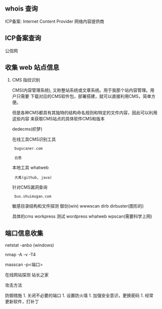 ## whois 查询

ICP备案: Internet Content Provider 网络内容提供商

## ICP备案查询

公信网

## 收集 web 站点信息

1. CMS 指纹识别

    CMS(内容管理系统), 又称整站系统或文章系统。用于我那个站内容管理。用户只需要
    下载对应的CMS软件包，部署搭建，就可以直接利用CMS，简单方便。

    但是各种CMS都具有其独特的结构命名规则和特定的文件内容，因此可以利用这些内容
    来获取CMS站点的具体软件CMS和版本

    dedecms(织梦)

    在线工具CMS识别工具
        
        bugscaner.com
        
        云悉

    本地工具 whatweb
        
        大禹(github, java)


    针对CMS漏洞查询
        
        bus.shuimugan.com

    敏感目录结构和文件探测
        御剑(win)
        wwwscan
        dirb
        dirbuster(图形的)

    具体的cms workpress 测试
        wordpress
            whatweb
            wpscan(需要科学上网)

## 端口信息收集

netstat -anbo   (windows)

nmap -A -v -T4 <target>

masscan -p<端口> <target>

在线网站探测
    站长之家


攻击方法


防御措施
    1. 关闭不必要的端口
    1. 设置防火墙
    1. 加强安全意识，更换密码
    1. 经常更新软件，打补丁
